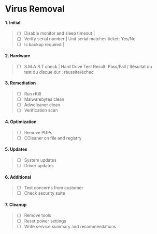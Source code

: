 # Virus Removal

#### 1. Initial
> - [ ] Disable monitor and sleep timeout       |
> - [ ] Verify serial number                    | Unit serial matches ticket: Yes/No
> - [ ] Is backup required                      |

#### 2. Hardware
> - [ ] S.M.A.R.T check                         | Hard Drive Test Result: Pass/Fail / Résultat du test du disque dur : réussite/échec

#### 3. Remediation
> - [ ] Run rKill
> - [ ] Malwarebytes clean
> - [ ] Adwcleaner clean
> - [ ] Verification scan

#### 4. Optimization
> - [ ] Remove PUPs
> - [ ] CCleaner on file and registry

#### 5. Updates
> - [ ] System updates
> - [ ] Driver updates

#### 6. Additional
> - [ ] Test concerns from customer
> - [ ] Check security suite

#### 7. Cleanup
> - [ ] Remove tools
> - [ ] Reset power settings
> - [ ] Write service summary and recommendations
